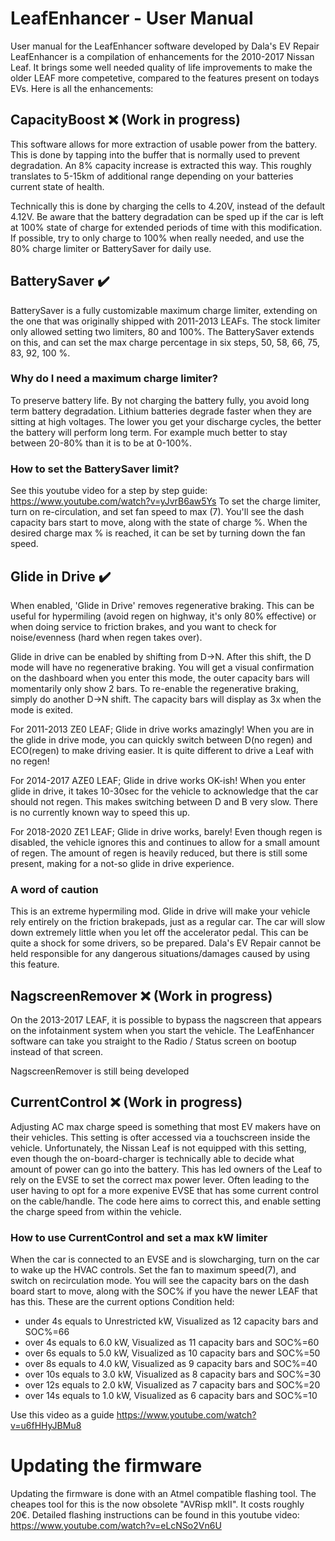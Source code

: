 # LeafEnhancer - User Manual
User manual for the LeafEnhancer software developed by Dala's EV Repair LeafEnhancer is a compilation of enhancements for the 2010-2017 Nissan Leaf. It brings some well needed quality of life improvements to make the older LEAF more competetive, compared to the features present on todays EVs. Here is all the enhancements:

## CapacityBoost ❌ (Work in progress)
This software allows for more extraction of usable power from the battery. This is done by tapping into the buffer that is normally used to prevent degradation. An 8% capacity increase is extracted this way. This roughly translates to 5-15km of additional range depending on your batteries current state of health.

Technically this is done by charging the cells to 4.20V, instead of the default 4.12V. Be aware that the battery degradation can be sped up if the car is left at 100% state of charge for extended periods of time with this modification. If possible, try to only charge to 100% when really needed, and use the 80% charge limiter or BatterySaver for daily use.

## BatterySaver ✔️
BatterySaver is a fully customizable maximum charge limiter, extending on the one that was originally shipped with 2011-2013 LEAFs. The stock limiter only allowed setting two limiters, 80 and 100%. The BatterySaver extends on this, and can set the max charge percentage in six steps, 50, 58, 66, 75, 83, 92, 100 %.
### Why do I need a maximum charge limiter?
To preserve battery life. By not charging the battery fully, you avoid long term battery degradation. Lithium batteries degrade faster when they are sitting at high voltages. The lower you get your discharge cycles, the better the battery will perform long term. For example much better to stay between 20-80% than it is to be at 0-100%.
### How to set the BatterySaver limit?
See this youtube video for a step by step guide: https://www.youtube.com/watch?v=yJvrB6aw5Ys
To set the charge limiter, turn on re-circulation, and set fan speed to max (7). You'll see the dash capacity bars start to move, along with the state of charge %. When the desired charge max % is reached, it can be set by turning down the fan speed.

## Glide in Drive ✔️
When enabled, 'Glide in Drive' removes regenerative braking. This can be useful for hypermiling (avoid regen on highway, it's only 80% effective) or when doing service to friction brakes, and you want to check for noise/evenness (hard when regen takes over).

Glide in drive can be enabled by shifting from D->N. After this shift, the D mode will have no regenerative braking. You will get a visual confirmation on the dashboard when you enter this mode, the outer capacity bars will momentarily only show 2 bars. To re-enable the regenerative braking, simply do another D->N shift. The capacity bars will display as 3x when the mode is exited.

For 2011-2013 ZE0 LEAF;
Glide in drive works amazingly! When you are in the glide in drive mode, you can quickly switch between D(no regen) and ECO(regen) to make driving easier. It is quite different to drive a Leaf with no regen!

For 2014-2017 AZE0 LEAF;
Glide in drive works OK-ish! When you enter glide in drive, it takes 10-30sec for the vehicle to acknowledge that the car should not regen. This makes switching between D and B very slow. There is no currently known way to speed this up.

For 2018-2020 ZE1 LEAF;
Glide in drive works, barely! Even though regen is disabled, the vehicle ignores this and continues to allow for a small amount of regen. The amount of regen is heavily reduced, but there is still some present, making for a not-so glide in drive experience.

### A word of caution
This is an extreme hypermiling mod. Glide in drive will make your vehicle rely entirely on the friction brakepads, just as a regular car. The car will slow down extremely little when you let off the accelerator pedal. This can be quite a shock for some drivers, so be prepared. Dala's EV Repair cannot be held responsible for any dangerous situations/damages caused by using this feature.

## NagscreenRemover ❌ (Work in progress)
On the 2013-2017 LEAF, it is possible to bypass the nagscreen that appears on the infotainment system when you start the vehicle. The LeafEnhancer software can take you straight to the Radio / Status screen on bootup instead of that screen.

NagscreenRemover is still being developed

## CurrentControl ❌ (Work in progress)
Adjusting AC max charge speed is something that most EV makers have on their vehicles. This setting is ofter accessed via a touchscreen inside the vehicle. Unfortunately, the Nissan Leaf is not equipped with this setting, even though the on-board-charger is technically able to decide what amount of power can go into the battery. This has led owners of the Leaf to rely on the EVSE to set the correct max power lever. Often leading to the user having to opt for a more expenive EVSE that has some current control on the cable/handle. The code here aims to correct this, and enable setting the charge speed from within the vehicle.

### How to use CurrentControl and set a max kW limiter
When the car is connected to an EVSE and is slowcharging, turn on the car to wake up the HVAC controls. Set the fan to maximum speed(7), and switch on recirculation mode. You will see the capacity bars on the dash board start to move, along with the SOC% if you have the newer LEAF that has this. These are the current options Condition held:
* under 4s equals to Unrestricted kW, Visualized as 12 capacity bars and SOC%=66
* over 4s equals to 6.0 kW, Visualized as 11 capacity bars and SOC%=60
* over 6s equals to 5.0 kW, Visualized as 10 capacity bars and SOC%=50
* over 8s equals to 4.0 kW, Visualized as 9 capacity bars and SOC%=40
* over 10s equals to 3.0 kW, Visualized as 8 capacity bars and SOC%=30
* over 12s equals to 2.0 kW, Visualized as 7 capacity bars and SOC%=20
* over 14s equals to 1.0 kW, Visualized as 6 capacity bars and SOC%=10

Use this video as a guide https://www.youtube.com/watch?v=u6fHHyJBMu8

# Updating the firmware
Updating the firmware is done with an Atmel compatible flashing tool. The cheapes tool for this is the now obsolete "AVRisp mkII". It costs roughly 20€.
Detailed flashing instructions can be found in this youtube video: https://www.youtube.com/watch?v=eLcNSo2Vn6U
